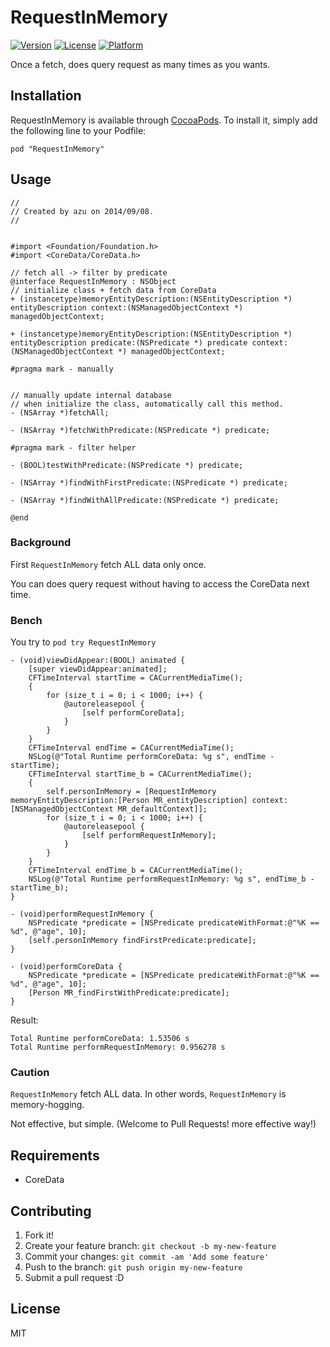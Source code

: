 # RequestInMemory

[![Version](https://img.shields.io/cocoapods/v/RequestInMemory.svg?style=flat)](http://cocoadocs.org/docsets/RequestInMemory)
[![License](https://img.shields.io/cocoapods/l/RequestInMemory.svg?style=flat)](http://cocoadocs.org/docsets/RequestInMemory)
[![Platform](https://img.shields.io/cocoapods/p/RequestInMemory.svg?style=flat)](http://cocoadocs.org/docsets/RequestInMemory)

Once a fetch, does query request as many times as you wants.

## Installation

RequestInMemory is available through [CocoaPods](http://cocoapods.org). To install
it, simply add the following line to your Podfile:

    pod "RequestInMemory"

## Usage

```objc
//
// Created by azu on 2014/09/08.
//


#import <Foundation/Foundation.h>
#import <CoreData/CoreData.h>

// fetch all -> filter by predicate
@interface RequestInMemory : NSObject
// initialize class + fetch data from CoreData
+ (instancetype)memoryEntityDescription:(NSEntityDescription *) entityDescription context:(NSManagedObjectContext *) managedObjectContext;

+ (instancetype)memoryEntityDescription:(NSEntityDescription *) entityDescription predicate:(NSPredicate *) predicate context:(NSManagedObjectContext *) managedObjectContext;

#pragma mark - manually


// manually update internal database
// when initialize the class, automatically call this method.
- (NSArray *)fetchAll;

- (NSArray *)fetchWithPredicate:(NSPredicate *) predicate;

#pragma mark - filter helper

- (BOOL)testWithPredicate:(NSPredicate *) predicate;

- (NSArray *)findWithFirstPredicate:(NSPredicate *) predicate;

- (NSArray *)findWithAllPredicate:(NSPredicate *) predicate;

@end
```

### Background

First `RequestInMemory` fetch ALL data only once.

You can does query request without having to access the CoreData next time.

### Bench

You try to `pod try RequestInMemory`


```objc
- (void)viewDidAppear:(BOOL) animated {
    [super viewDidAppear:animated];
    CFTimeInterval startTime = CACurrentMediaTime();
    {
        for (size_t i = 0; i < 1000; i++) {
            @autoreleasepool {
                [self performCoreData];
            }
        }
    }
    CFTimeInterval endTime = CACurrentMediaTime();
    NSLog(@"Total Runtime performCoreData: %g s", endTime - startTime);
    CFTimeInterval startTime_b = CACurrentMediaTime();
    {
        self.personInMemory = [RequestInMemory memoryEntityDescription:[Person MR_entityDescription] context:[NSManagedObjectContext MR_defaultContext]];
        for (size_t i = 0; i < 1000; i++) {
            @autoreleasepool {
                [self performRequestInMemory];
            }
        }
    }
    CFTimeInterval endTime_b = CACurrentMediaTime();
    NSLog(@"Total Runtime performRequestInMemory: %g s", endTime_b - startTime_b);
}

- (void)performRequestInMemory {
    NSPredicate *predicate = [NSPredicate predicateWithFormat:@"%K == %d", @"age", 10];
    [self.personInMemory findFirstPredicate:predicate];
}

- (void)performCoreData {
    NSPredicate *predicate = [NSPredicate predicateWithFormat:@"%K == %d", @"age", 10];
    [Person MR_findFirstWithPredicate:predicate];
}
```

Result:

```
Total Runtime performCoreData: 1.53506 s
Total Runtime performRequestInMemory: 0.956278 s
```

### Caution

`RequestInMemory` fetch ALL data.  In other words, `RequestInMemory` is memory-hogging.

Not effective, but simple. (Welcome to Pull Requests! more effective way!)

## Requirements

- CoreData

## Contributing

1. Fork it!
2. Create your feature branch: `git checkout -b my-new-feature`
3. Commit your changes: `git commit -am 'Add some feature'`
4. Push to the branch: `git push origin my-new-feature`
5. Submit a pull request :D

## License

MIT